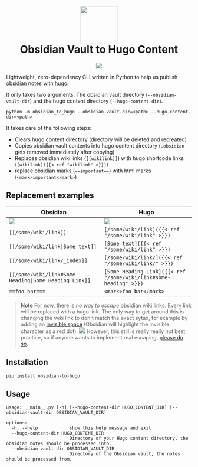 <h1 align=center>
<img src=https://raw.githubusercontent.com/devidw/obsidian-to-hugo/master/img/gopher-obsidian.png width=100 height=100>
<br>
Obsidian Vault to Hugo Content
</h1>

<p align="center">
<a href="https://obsidian-to-hugo.wolf.gdn" target="_blank">
<img src="https://raw.githubusercontent.com/devidw/obsidian-to-hugo/master/img/demo.gif">
</a>
</p>

Lightweight, zero-dependency CLI written in Python to help us publish [obsidian](https://obsidian.md) notes with [hugo](https://gohugo.io). 

It only takes two arguments: The obsidian vault directory (`--obsidian-vault-dir`) and the hugo content directory (`--hugo-content-dir`).

```console
python -m obsidian_to_hugo --obsidian-vault-dir=<path> --hugo-content-dir=<path>
```

It takes care of the following steps:

- Clears hugo content directory (directory will be deleted and recreated)
- Copies obsidian vault contents into hugo content directory (`.obsidian` gets removed immediately after copying)
- Replaces obsidian wiki links (`[[wikilink]]`) with hugo shortcode links (`[wikilink]({{< ref "wikilink" >}})`)
- replace obsidian marks (`==important==`) with html marks (`<mark>important</mark>`)


## Replacement examples

| Obsidian | Hugo
| -------- | --------
| ![](https://raw.githubusercontent.com/devidw/obsidian-to-hugo/master/img/obsidian.png) | ![](https://raw.githubusercontent.com/devidw/obsidian-to-hugo/master/img/hugo.png)
| `[[/some/wiki/link]]` | `[/some/wiki/link]({{< ref "/some/wiki/link" >}})`
| `[[/some/wiki/link\|Some text]]` | `[Some text]({{< ref "/some/wiki/link" >}})`
| `[[/some/wiki/link/_index]]` | `[/some/wiki/link/]({{< ref "/some/wiki/link/" >}})`
| `[[/some/wiki/link#Some Heading\|Some Heading Link]]` | `[Some Heading Link]({{< ref "/some/wiki/link#some-heading" >}})`
| `==foo bar===` | `<mark>foo bar</mark>`

> **Note**
> For now, there is *no way to escape* obsidian wiki links. Every link
> will be replaced with a hugo link. The only way to get around this is changing
> the wiki link to don't match the exact sytax, for example by adding an
> [invisible space](https://en.wikipedia.org/wiki/Zero-width_space) (Obsidian will highlight the invisible character as a red dot).
> ![](https://raw.githubusercontent.com/devidw/obsidian-to-hugo/master/img/do-not-do-that.png)
> However, this still is really really *not* best
> practice, so if anyone wants to implement real escaping, [please do
> so](https://github.com/devidw/obsidian-to-hugo/pulls).


## Installation

```console
pip install obsidian-to-hugo
```


## Usage

```console
usage: __main__.py [-h] [--hugo-content-dir HUGO_CONTENT_DIR] [--obsidian-vault-dir OBSIDIAN_VAULT_DIR]

options:
  -h, --help            show this help message and exit
  --hugo-content-dir HUGO_CONTENT_DIR
                        Directory of your Hugo content directory, the obsidian notes should be processed into.
  --obsidian-vault-dir OBSIDIAN_VAULT_DIR
                        Directory of the Obsidian vault, the notes should be processed from.
```
